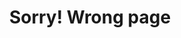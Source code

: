 ---
title: Sorry! Wrong page
layout: '404'

heading1: Désolé! Cette page n'existe pas.
cta: Retour à l'Accueil
---